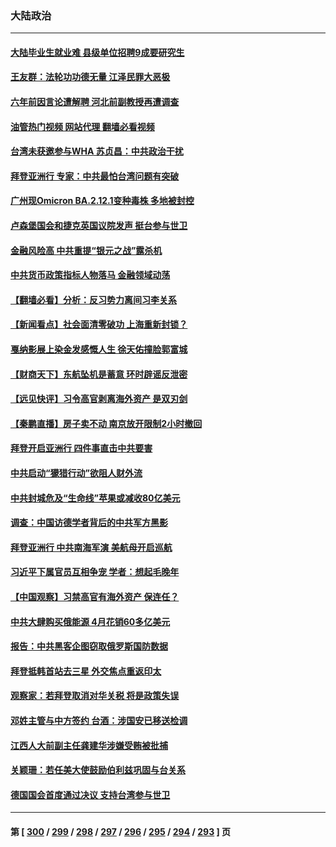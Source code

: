 ### 大陆政治
---
#### [大陆毕业生就业难 县级单位招聘9成要研究生](../../pages/ncid277/n13742186.md?05212045) 
#### [王友群：法轮功功德无量 江泽民罪大恶极](../../pages/ncid277/n13741673.md?05212045) 
#### [六年前因言论遭解聘 河北前副教授再遭调查](../../pages/ncid277/n13742115.md?05212045) 
#### [油管热门视频 网站代理 翻墙必看视频](http://209.222.30.114:81/youtube.html?05212045)
#### [台湾未获邀参与WHA 苏贞昌：中共政治干扰](../../pages/ncid277/n13742103.md?05212045) 
#### [拜登亚洲行 专家：中共最怕台湾问题有突破](../../pages/ncid277/n13742095.md?05212045) 
#### [广州现Omicron BA.2.12.1变种毒株 多地被封控](../../pages/ncid277/n13742084.md?05212045) 
#### [卢森堡国会和捷克英国议院发声 挺台参与世卫](../../pages/ncid277/n13741969.md?05212045) 
#### [金融风险高 中共重提“银元之战”露杀机](../../pages/ncid277/n13742039.md?05212045) 
#### [中共货币政策指标人物落马 金融领域动荡](../../pages/ncid277/n13741950.md?05212045) 
#### [【翻墙必看】分析：反习势力离间习李关系](../../pages/ncid277/n13741944.md?05212045) 
#### [【新闻看点】社会面清零破功 上海重新封锁？](../../pages/ncid277/n13741869.md?05212045) 
#### [戛纳影展上染金发感慨人生 徐天佑撞脸郭富城](../../pages/ncid277/n13741826.md?05212045) 
#### [【财商天下】东航坠机是蓄意 环时辟谣反泄密](../../pages/ncid277/n13741724.md?05212045) 
#### [【远见快评】习令高官剥离海外资产 是双刃剑](../../pages/ncid277/n13741866.md?05212045) 
#### [【秦鹏直播】房子卖不动 南京放开限制2小时撤回](../../pages/ncid277/n13741862.md?05212045) 
#### [拜登开启亚洲行 四件事直击中共要害](../../pages/ncid277/n13741755.md?05212045) 
#### [中共启动“獴猎行动”欲阻人财外流](../../pages/ncid277/n13741766.md?05212045) 
#### [中共封城危及“生命线”苹果或减收80亿美元](../../pages/ncid277/n13741762.md?05212045) 
#### [调查：中国访德学者背后的中共军方黑影](../../pages/ncid277/n13741472.md?05212045) 
#### [拜登亚洲行 中共南海军演 美航母开启巡航](../../pages/ncid277/n13741761.md?05212045) 
#### [习近平下属官员互相争宠 学者：想起毛晚年](../../pages/ncid277/n13741028.md?05212045) 
#### [【中国观察】习禁高官有海外资产 保连任？](../../pages/ncid277/n13741722.md?05212045) 
#### [中共大肆购买俄能源 4月花销60多亿美元](../../pages/ncid277/n13741698.md?05212045) 
#### [报告：中共黑客企图窃取俄罗斯国防数据](../../pages/ncid277/n13741568.md?05212045) 
#### [拜登抵韩首站去三星 外交焦点重返印太](../../pages/ncid277/n13741591.md?05212045) 
#### [观察家：若拜登取消对华关税 将是政策失误](../../pages/ncid277/n13741274.md?05212045) 
#### [邓姓主管与中方签约 台酒：涉国安已移送检调](../../pages/ncid277/n13741522.md?05212045) 
#### [江西人大前副主任龚建华涉嫌受贿被批捕](../../pages/ncid277/n13741447.md?05212045) 
#### [关颖珊：若任美大使鼓励伯利兹巩固与台关系](../../pages/ncid277/n13741422.md?05212045) 
#### [德国国会首度通过决议 支持台湾参与世卫](../../pages/ncid277/n13741398.md?05212045) 

---
#### 第 [ [300](./300.md?05212045) / [299](./299.md?05212045) / [298](./298.md?05212045) / [297](./297.md?05212045) / [296](./296.md?05212045) / [295](./295.md?05212045) / [294](./294.md?05212045) / [293](./293.md?05212045) ] 页

